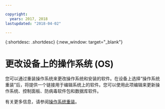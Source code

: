```yaml
---

copyright:
  years: 2017, 2018
lastupdated: "2018-04-02"

---
```


{:shortdesc: .shortdesc}
{:new_window: target="_blank"}


# 更改设备上的操作系统 (OS)

您可以通过重装操作系统来更改操作系统和安装的软件。在设备上选择“操作系统重装”后，将提供一个链接用于编辑系统上的软件。您可以使用此项编辑来更新操作系统、控制面板、防病毒软件包和数据库软件。

有关更多信息，请参阅[操作系统重装](../infrastructure/software/vsi_reload_os.html#reloading-an-os)。
